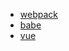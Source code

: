 


- [webpack](https://www.webpackjs.com/concepts/)
- [babe](https://babeljs.cn/docs/setup/#installation)
- [vue](https://cn.vuejs.org/v2/guide/index.html)